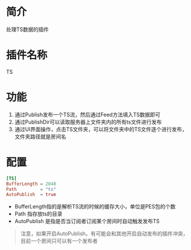 # 简介
处理TS数据的插件

# 插件名称

TS

# 功能

1. 通过Publish发布一个TS流，然后通过Feed方法填入TS数据即可
2. 通过PublishDir可以读取服务器上文件夹内的所有ts文件进行发布
3. 通过UI界面操作，点击TS文件夹，可以将文件夹中的TS文件逐个进行发布，文件夹路径就是房间名

# 配置

```toml
[TS]
BufferLength = 2048
Path         = "ts"
AutoPublish  = true
```
- BufferLength指的是解析TS流的时候的缓存大小，单位是PES包的个数
- Path 指存放ts的目录
- AutoPublish 是指是否当订阅者订阅某个房间时自动触发发布TS

> 注意，如果开启AutoPublish，有可能会和其他开启自动发布的插件冲突，目前一个房间只可以有一个发布者